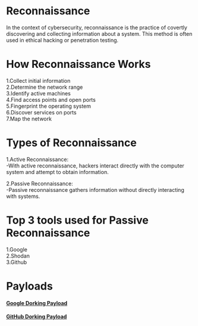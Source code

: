 # Reconnaissance

  In the context of cybersecurity, reconnaissance is the practice of covertly discovering and collecting information about a system. This method is often used in ethical hacking or penetration testing. 

# How Reconnaissance Works

  1.Collect initial information\
  2.Determine the network range\
  3.Identify active machines\
  4.Find access points and open ports\
  5.Fingerprint the operating system\
  6.Discover services on ports\
  7.Map the network
  
 # Types of Reconnaissance
   
   1.Active Reconnaissance:\
      -With active reconnaissance, hackers interact directly with the computer system and attempt to obtain information.
        
   2.Passive Reconnaissance:\
      -Passive reconnaissance gathers information without directly interacting with systems.
      
 # Top 3 tools used for Passive Reconnaissance
 
  1.Google\
  2.Shodan\
  3.Github
  
 # Payloads
 
 ####  <a href="https://github.com/illupak/Recon/blob/Branch1/Google%20Dorking%20Payloads">Google Dorking Payload</a> 
 ####  <a href="https://github.com/illupak/Recon/blob/Branch1/GitHub%20Dorking">GitHub Dorking Payload</a>
  
  
  
  
